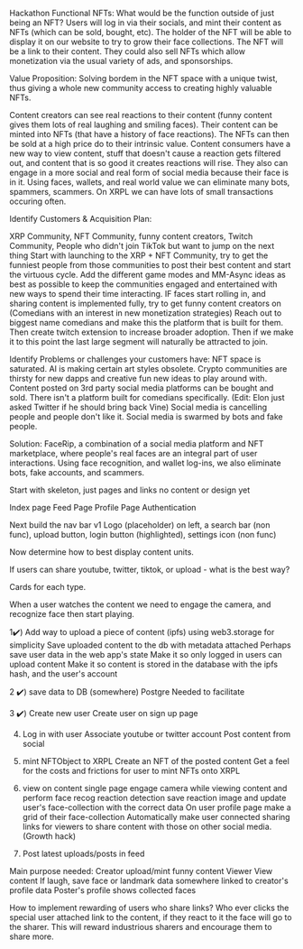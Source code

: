Hackathon Functional NFTs:
What would be the function outside of just being an NFT?
Users will log in via their socials, and mint their content as NFTs (which can be sold, bought, etc).
The holder of the NFT will be able to display it on our website to try to grow their face collections.
The NFT will be a link to their content.
They could also sell NFTs which allow monetization via the usual variety of ads, and sponsorships.


Value Proposition:
Solving bordem in the NFT space with a unique twist, thus giving a whole new community access to creating highly valuable NFTs.

Content creators can see real reactions to their content (funny content gives them lots of real laughing and smiling faces). Their content can be minted into NFTs (that have a history of face reactions). The NFTs can then be sold at a high price do to their intrinsic value.
Content consumers have a new way to view content, stuff that doesn't cause a reaction gets filtered out, and content that is so good it creates reactions will rise.
They also can engage in a more social and real form of social media because their face is in it.
Using faces, wallets, and real world value we can eliminate many bots, spammers, scammers.
On XRPL we can have lots of small transactions occuring often.

Identify Customers & Acquisition Plan:

XRP Community, NFT Community, funny content creators, Twitch Community, People who didn't join TikTok but want to jump on the next thing
Start with launching to the XRP + NFT Community, try to get the funniest people from those communities to post their best content and start the virtuous cycle.
Add the different game modes and MM-Async ideas as best as possible to keep the communities engaged and entertained with new ways to spend their time interacting.
IF faces start rolling in, and sharing content is implemented fully, try to get funny content creators on (Comedians with an interest in new monetization strategies)
Reach out to biggest name comedians and make this the platform that is built for them.
Then create twitch extension to increase broader adoption.
Then if we make it to this point the last large segment will naturally be attracted to join.

Identify Problems or challenges your customers have:
NFT space is saturated. AI is making certain art styles obsolete. 
Crypto communities are thirsty for new dapps and creative fun new ideas to play around with.
Content posted on 3rd party social media platforms can be bought and sold.
There isn't a platform built for comedians specifically. (Edit: Elon just asked Twitter if he should bring back Vine)
Social media is cancelling people and people don't like it. Social media is swarmed by bots and fake people. 

Solution: 
FaceRip, a combination of a social media platform and NFT marketplace, where people's real faces are an integral part of user interactions.
Using face recognition, and wallet log-ins, we also eliminate bots, fake accounts, and scammers.



Start with skeleton, just pages and links no content or design yet

Index page
Feed Page
Profile Page
Authentication

Next build the nav bar v1
Logo (placeholder) on left, a search bar (non func), upload button, login button (highlighted), settings icon (non func)

Now determine how to best display content units.

If users can share youtube, twitter, tiktok, or upload - what is the best way?

Cards for each type.

When a user watches the content we need to engage the camera, and recognize face then start playing.


1✔️) Add way to upload a piece of content (ipfs) using web3.storage for simplicity
Save uploaded content to the db with metadata attached
Perhaps save user data in the web app's state
Make it so only logged in users can upload content
Make it so content is stored in the database with the ipfs hash, and the user's account


2 ✔️) save data to DB (somewhere)
Postgre Needed to facilitate

3 ✔️) Create new user
Create user on sign up page

4) Log in with user
Associate youtube or twitter account
Post content from social

5) mint NFTObject to XRPL
Create an NFT of the posted content
Get a feel for the costs and frictions for user to mint NFTs onto XRPL


6) view on content single page
engage camera while viewing content and perform face recog reaction detection
save reaction image and update user's face-collection with the correct data
On user profile page make a grid of their face-collection
Automatically make user connected sharing links for viewers to share content with those on other social media. (Growth hack)

7) Post latest uploads/posts in feed

Main purpose needed:
Creator upload/mint funny content
Viewer View content
If laugh, save face or landmark data somewhere linked to creator's profile data
Poster's profile shows collected faces


How to implement rewarding of users who share links?
Who ever clicks the special user attached link to the content, if they react to it the face will go to the sharer.
This will reward industrious sharers and encourage them to share more.